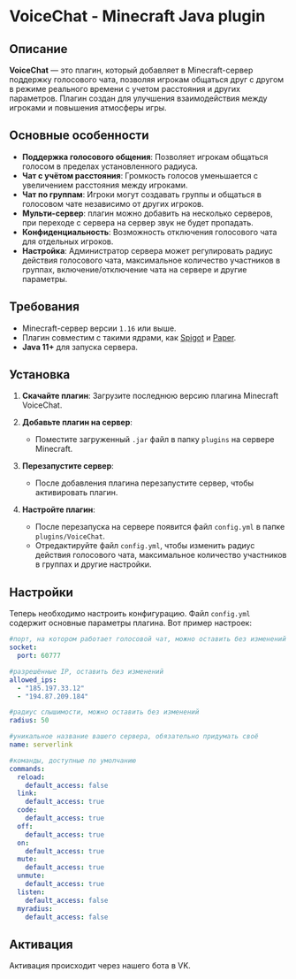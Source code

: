 # VoiceChat - Minecraft Java plugin

## Описание

**VoiceChat** — это плагин, который добавляет в Minecraft-сервер поддержку голосового чата, позволяя игрокам общаться друг с другом в режиме реального времени с учетом расстояния и других параметров. Плагин создан для улучшения взаимодействия между игроками и повышения атмосферы игры.

## Основные особенности

- **Поддержка голосового общения**: Позволяет игрокам общаться голосом в пределах установленного радиуса.
- **Чат с учётом расстояния**: Громкость голосов уменьшается с увеличением расстояния между игроками.
- **Чат по группам**: Игроки могут создавать группы и общаться в голосовом чате независимо от других игроков.
- **Мульти-сервер**: плагин можно добавить на несколько серверов, при переходе с сервера на сервер звук не будет пропадать.
- **Конфиденциальность**: Возможность отключения голосового чата для отдельных игроков.
- **Настройка**: Администратор сервера может регулировать радиус действия голосового чата, максимальное количество участников в группах, включение/отключение чата на сервере и другие параметры.

## Требования

- Minecraft-сервер версии `1.16` или выше.
- Плагин совместим с такими ядрами, как [Spigot](https://www.spigotmc.org/) и [Paper](https://papermc.io/).
- **Java 11+** для запуска сервера.

## Установка

1. **Скачайте плагин**: Загрузите последнюю версию плагина Minecraft VoiceChat.

2. **Добавьте плагин на сервер**:
   - Поместите загруженный `.jar` файл в папку `plugins` на сервере Minecraft.

3. **Перезапустите сервер**:
   - После добавления плагина перезапустите сервер, чтобы активировать плагин.

4. **Настройте плагин**:
   - После перезапуска на сервере появится файл `config.yml` в папке `plugins/VoiceChat`.
   - Отредактируйте файл `config.yml`, чтобы изменить радиус действия голосового чата, максимальное количество участников в группах и другие настройки.

## Настройки

Теперь необходимо настроить конфигурацию. Файл `config.yml` содержит основные параметры плагина. Вот пример настроек:

```yaml
#порт, на котором работает голосовой чат, можно оставить без изменений
socket:
  port: 60777

#разрешённые IP, оставить без изменений
allowed_ips:
  - "185.197.33.12"
  - "194.87.209.184"

#радиус слышимости, можно оставить без изменений
radius: 50

#уникальное название вашего сервера, обязательно придумать своё
name: serverlink

#команды, доступные по умолчанию
commands:
  reload:
    default_access: false
  link:
    default_access: true
  code:
    default_access: true
  off:
    default_access: true
  on:
    default_access: true
  mute:
    default_access: true
  unmute:
    default_access: true
  listen:
    default_access: false
  myradius:
    default_access: false
```

## Активация
Активация происходит через нашего бота в VK.
